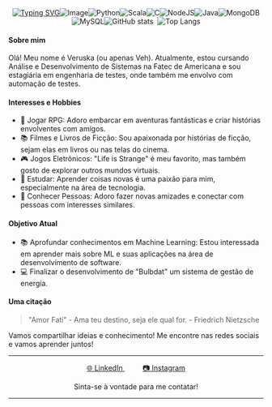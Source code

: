 <div style="display: flex; justify-content: center; align-items: center; flex-wrap: wrap;">
  <a href="https://git.io/typing-svg">
    <img src="https://readme-typing-svg.demolab.com?ont=Fira+Code&duration=5000&pause=3000&color=FFC932FF&background=18181800&center=true&vCenter=true&width=435&lines=Olá,+Bem+Vindo!" alt="Typing SVG" />
  </a>
  <img src="https://github.com/Vediniz/Vediniz/assets/82723849/661486f0-9cff-46c0-8531-ef43a0a3c7e9" alt="Image" />

  <br>

  <img src="https://img.shields.io/badge/Python-3776AB?style=for-the-badge&logo=python&logoColor=white" alt="Python" />
  <img src="https://img.shields.io/badge/Scala-DC322F?style=for-the-badge&logo=scala&logoColor=white" alt="Scala" />
  <img src="https://img.shields.io/badge/C-00599C?style=for-the-badge&logo=c&logoColor=white" alt="C" />
  <img src="https://img.shields.io/badge/Node.js-43853D?style=for-the-badge&logo=node.js&logoColor=white" alt="NodeJS" />
  <img src="https://img.shields.io/badge/Java-ED8B00?style=for-the-badge&logo=openjdk&logoColor=white" alt="Java" />
  <img src="https://img.shields.io/badge/MongoDB-4EA94B?style=for-the-badge&logo=mongodb&logoColor=white" alt="MongoDB" />
  <img src="https://img.shields.io/badge/MySQL-00000F?style=for-the-badge&logo=mysql&logoColor=white" alt="MySQL" />

  <br>

  <img src="https://github-readme-stats.vercel.app/api?username=vediniz&show_icons=true&theme=gruvbox&rank_icon=github" alt="GitHub stats" />
  &nbsp;&nbsp;
  <img src="https://github-readme-stats.vercel.app/api/top-langs/?username=Vediniz&hide_progress=true&theme=gruvbox" alt="Top Langs" />
</div>

#### Sobre mim

Olá! Meu nome é Veruska (ou apenas Veh). Atualmente, estou cursando Análise e Desenvolvimento de Sistemas na Fatec de Americana e sou estagiária em engenharia de testes, onde também me envolvo com automação de testes.

#### Interesses e Hobbies

- 🎲 Jogar RPG: Adoro embarcar em aventuras fantásticas e criar histórias envolventes com amigos.
- 📚 Filmes e Livros de Ficção: Sou apaixonada por histórias de ficção, sejam elas em livros ou nas telas do cinema.
- 🎮 Jogos Eletrônicos: "Life is Strange" é meu favorito, mas também gosto de explorar outros mundos virtuais.
- 📖 Estudar: Aprender coisas novas é uma paixão para mim, especialmente na área de tecnologia.
- 👥 Conhecer Pessoas: Adoro fazer novas amizades e conectar com pessoas com interesses similares.

#### Objetivo Atual

- 📚 Aprofundar conhecimentos em Machine Learning: Estou interessada em aprender mais sobre ML e suas aplicações na área de desenvolvimento de software.
- :computer: Finalizar o desenvolvimento de "Bulbdat" um sistema de gestão de energia.
  
#### Uma citação

> "Amor Fati" - Ama teu destino, seja ele qual for. - Friedrich Nietzsche


Vamos compartilhar ideias e conhecimento! Me encontre nas redes sociais e vamos aprender juntos!

---

<p align="center">
  <a href="https://www.linkedin.com/in/veruska-diniz/" target="_blank">
    🌐 LinkedIn
  </a>
  &nbsp;&nbsp;&nbsp;&nbsp;&nbsp;&nbsp;&nbsp;&nbsp;
  <a href="https://www.instagram.com/veruskadiniz/" target="_blank">
    📷 Instagram
  </a>
</p>

<p align="center">
  Sinta-se à vontade para me contatar!
</p>

---


